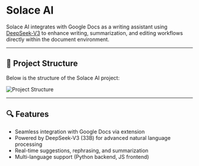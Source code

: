 # Solace AI

Solace AI integrates with Google Docs as a writing assistant using [DeepSeek-V3](https://huggingface.co/deepseek-ai/deepseek-llm-33b-chat) to enhance writing, summarization, and editing workflows directly within the document environment.

---

## 📂 Project Structure

Below is the structure of the Solace AI project:

![Project Structure](./images/project-structure.png)

---

## 🔍 Features

- Seamless integration with Google Docs via extension
- Powered by DeepSeek-V3 (33B) for advanced natural language processing
- Real-time suggestions, rephrasing, and summarization
- Multi-language support (Python backend, JS frontend)
